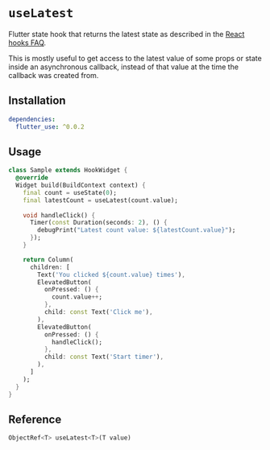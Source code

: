 # `useLatest`

Flutter state hook that returns the latest state as described in the [React hooks FAQ](https://reactjs.org/docs/hooks-faq.html#why-am-i-seeing-stale-props-or-state-inside-my-function).

This is mostly useful to get access to the latest value of some props or state inside an asynchronous callback, instead of that value at the time the callback was created from.

## Installation

```yaml
dependencies:
  flutter_use: ^0.0.2
```

## Usage

```dart
class Sample extends HookWidget {
  @override
  Widget build(BuildContext context) {
    final count = useState(0);
    final latestCount = useLatest(count.value);
    
    void handleClick() {
      Timer(const Duration(seconds: 2), () {
        debugPrint("Latest count value: ${latestCount.value}");
      });
    }

    return Column(
      children: [
        Text('You clicked ${count.value} times'),
        ElevatedButton(
          onPressed: () {
            count.value++;
          },
          child: const Text('Click me'),
        ),
        ElevatedButton(
          onPressed: () {
            handleClick();
          },
          child: const Text('Start timer'),
        ),
      ]
    );
  }
}
```

## Reference

```dart
ObjectRef<T> useLatest<T>(T value)
```
